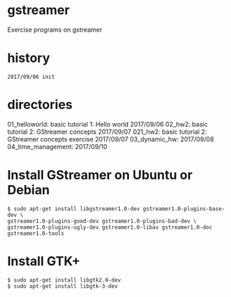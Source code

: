 # gstreamer
Exercise programs on gstreamer

# history
	2017/09/06 init

# directories
01\_helloworld: basic tutorial 1: Hello world 2017/09/06
02\_hw2: basic tutorial 2: GStreamer concepts 2017/09/07
021\_hw2: basic tutorial 2: GStreamer concepts exercise 2017/09/07
03\_dynamic\_hw: 2017/09/08
04\_time\_management: 2017/09/10


# Install GStreamer on Ubuntu or Debian
```
$ sudo apt-get install libgstreamer1.0-dev gstreamer1.0-plugins-base-dev \
gstreamer1.0-plugins-good-dev gstreamer1.0-plugins-bad-dev \
gstreamer1.0-plugins-ugly-dev gstreamer1.0-libav gstreamer1.0-doc gstreamer1.0-tools
```

# Install GTK+
```
$ sudo apt-get install libgtk2.0-dev
$ sudo apt-get install libgtk-3-dev
```
